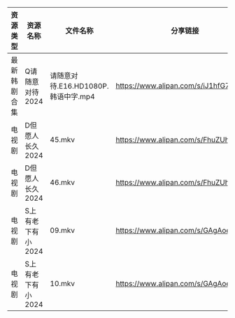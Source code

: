 | 资源类型   | 资源名称        | 文件名称                       | 分享链接                                 | 更新时间                |
| ------ | ----------- | -------------------------- | ------------------------------------ | ------------------- |
| 最新韩剧合集 | Q请随意对待2024  | 请随意对待.E16.HD1080P.韩语中字.mp4 | https://www.alipan.com/s/iJ1hfG7FjwZ | 2024-07-03 00:06:39 |
| 电视剧    | D但愿人长久2024  | 45.mkv                     | https://www.alipan.com/s/FhuZUhrsRyc | 2024-07-03 00:05:11 |
| 电视剧    | D但愿人长久2024  | 46.mkv                     | https://www.alipan.com/s/FhuZUhrsRyc | 2024-07-03 00:05:10 |
| 电视剧    | S上有老下有小2024 | 09.mkv                     | https://www.alipan.com/s/GAgAoekUHew | 2024-07-03 00:06:47 |
| 电视剧    | S上有老下有小2024 | 10.mkv                     | https://www.alipan.com/s/GAgAoekUHew | 2024-07-03 00:06:46 |
